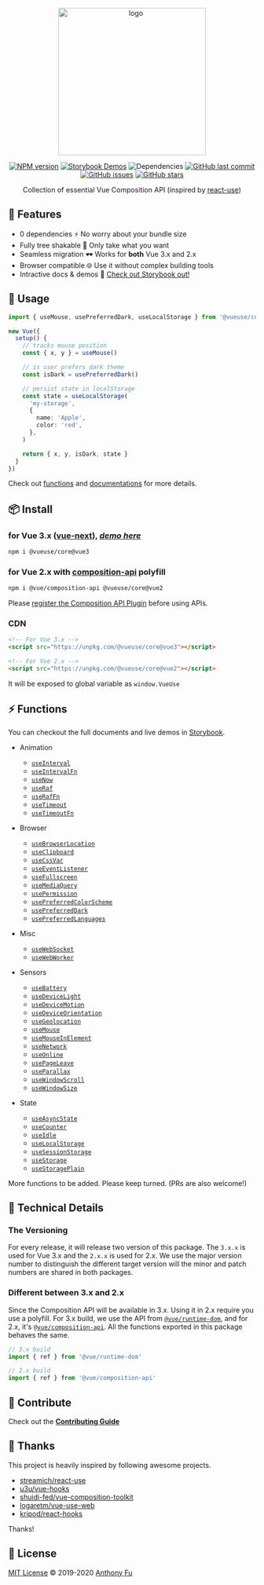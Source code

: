 <p align="center">
<img src="https://raw.githubusercontent.com/antfu/vueuse/master/resources/logo-vertical.png" alt="logo" width="300"/>
</p>

<p align="center">
<a href="https://www.npmjs.com/package/@vueuse/core" target="__blank"><img src="https://img.shields.io/npm/v/@vueuse/core?color=a1b858" alt="NPM version" /></a>
<a href="https://vueuse.netlify.com" target="__blank"><img src="https://img.shields.io/static/v1?label=storybook&message=demos&color=63ba83" alt="Storybook Demos" /></a>
<img alt="Dependencies" src="https://img.shields.io/david/antfu/vueuse?color=35495e"/>
<a href="https://github.com/antfu/vueuse" target="__blank"><img src="https://img.shields.io/github/last-commit/antfu/vueuse.svg?color=a38eed" alt="GitHub last commit" /></a>
<a href="https://github.com/antfu/vueuse/issues" target="__blank"><img src="https://img.shields.io/github/issues/antfu/vueuse.svg?color=c977be" alt="GitHub issues" /></a>
<a href="https://github.com/antfu/vueuse" target="__blank"><img alt="GitHub stars" src="https://img.shields.io/github/stars/antfu/vueuse?style=social"></a>
</p>


<p align="center">
Collection of essential Vue Composition API (inspired by <a href='https://github.com/streamich/react-use' target='__blank'>react-use</a>)
</p>


## 🚀 Features

- 0 dependencies ⚡ No worry about your bundle size
- Fully tree shakable 🌴 Only take what you want
- Seamless migration 🕶 Works for **both** Vue 3.x and 2.x
- Browser compatible 🌐 Use it without complex building tools
- Intractive docs & demos 🎪 [Check out Storybook out!](https://vueuse.netlify.com)

## 🦄 Usage

```ts
import { useMouse, usePreferredDark, useLocalStorage } from '@vueuse/core'

new Vue({
  setup() {
    // tracks mouse position
    const { x, y } = useMouse()

    // is user prefers dark theme
    const isDark = usePreferredDark()

    // persist state in localStorage
    const state = useLocalStorage(
      'my-storage', 
      {
        name: 'Apple',
        color: 'red',
      },
    )

    return { x, y, isDark, state }
  }
})
```

Check out [functions](#-functions) and [documentations](https://vueuse.netlify.com/) for more details.

## 📦 Install

### for Vue 3.x ([vue-next](https://github.com/vuejs/vue-next)), [*demo here*](https://vueuse-next-example.netlify.com/)

```bash
npm i @vueuse/core@vue3
```

### for Vue 2.x with [composition-api](https://github.com/vuejs/composition-api) polyfill

```bash
npm i @vue/composition-api @vueuse/core@vue2
```

Please [register the Composition API Plugin](https://github.com/vuejs/composition-api#usage) before using APIs.

### CDN

```html
<!-- For Vue 3.x -->
<script src="https://unpkg.com/@vueuse/core@vue3"></script> 

<!-- For Vue 2.x -->
<script src="https://unpkg.com/@vueuse/core@vue2"></script>
```

It will be exposed to global variable as `window.VueUse`


## ⚡ Functions

You can checkout the full documents and live demos in [Storybook](https://vueuse.netlify.com/).

<!--GENEARTED LIST, DO NOT MODIFY MANUALLY-->
<!--FUNCTIONS_LIST_STARTS-->

- Animation
  - [`useInterval`](https://vueuse.netlify.com/?path=/story/animation--useinterval)
  - [`useIntervalFn`](https://vueuse.netlify.com/?path=/story/animation--useintervalfn)
  - [`useNow`](https://vueuse.netlify.com/?path=/story/animation--usenow)
  - [`useRaf`](https://vueuse.netlify.com/?path=/story/animation--useraf)
  - [`useRafFn`](https://vueuse.netlify.com/?path=/story/animation--useraffn)
  - [`useTimeout`](https://vueuse.netlify.com/?path=/story/animation--usetimeout)
  - [`useTimeoutFn`](https://vueuse.netlify.com/?path=/story/animation--usetimeoutfn)

- Browser
  - [`useBrowserLocation`](https://vueuse.netlify.com/?path=/story/browser--usebrowserlocation)
  - [`useClipboard`](https://vueuse.netlify.com/?path=/story/browser--useclipboard)
  - [`useCssVar`](https://vueuse.netlify.com/?path=/story/browser--usecssvar)
  - [`useEventListener`](https://vueuse.netlify.com/?path=/story/browser--useeventlistener)
  - [`useFullscreen`](https://vueuse.netlify.com/?path=/story/browser--usefullscreen)
  - [`useMediaQuery`](https://vueuse.netlify.com/?path=/story/browser--usemediaquery)
  - [`usePermission`](https://vueuse.netlify.com/?path=/story/browser--usepermission)
  - [`usePreferredColorScheme`](https://vueuse.netlify.com/?path=/story/browser--usepreferredcolorscheme)
  - [`usePreferredDark`](https://vueuse.netlify.com/?path=/story/browser--usepreferreddark)
  - [`usePreferredLanguages`](https://vueuse.netlify.com/?path=/story/browser--usepreferredlanguages)

- Misc
  - [`useWebSocket`](https://vueuse.netlify.com/?path=/story/misc--usewebsocket)
  - [`useWebWorker`](https://vueuse.netlify.com/?path=/story/misc--usewebworker)

- Sensors
  - [`useBattery`](https://vueuse.netlify.com/?path=/story/sensors--usebattery)
  - [`useDeviceLight`](https://vueuse.netlify.com/?path=/story/sensors--usedevicelight)
  - [`useDeviceMotion`](https://vueuse.netlify.com/?path=/story/sensors--usedevicemotion)
  - [`useDeviceOrientation`](https://vueuse.netlify.com/?path=/story/sensors--usedeviceorientation)
  - [`useGeolocation`](https://vueuse.netlify.com/?path=/story/sensors--usegeolocation)
  - [`useMouse`](https://vueuse.netlify.com/?path=/story/sensors--usemouse)
  - [`useMouseInElement`](https://vueuse.netlify.com/?path=/story/sensors--usemouseinelement)
  - [`useNetwork`](https://vueuse.netlify.com/?path=/story/sensors--usenetwork)
  - [`useOnline`](https://vueuse.netlify.com/?path=/story/sensors--useonline)
  - [`usePageLeave`](https://vueuse.netlify.com/?path=/story/sensors--usepageleave)
  - [`useParallax`](https://vueuse.netlify.com/?path=/story/sensors--useparallax)
  - [`useWindowScroll`](https://vueuse.netlify.com/?path=/story/sensors--usewindowscroll)
  - [`useWindowSize`](https://vueuse.netlify.com/?path=/story/sensors--usewindowsize)

- State
  - [`useAsyncState`](https://vueuse.netlify.com/?path=/story/state--useasyncstate)
  - [`useCounter`](https://vueuse.netlify.com/?path=/story/state--usecounter)
  - [`useIdle`](https://vueuse.netlify.com/?path=/story/state--useidle)
  - [`useLocalStorage`](https://vueuse.netlify.com/?path=/story/state--uselocalstorage)
  - [`useSessionStorage`](https://vueuse.netlify.com/?path=/story/state--usesessionstorage)
  - [`useStorage`](https://vueuse.netlify.com/?path=/story/state--usestorage)
  - [`useStoragePlain`](https://vueuse.netlify.com/?path=/story/state--usestorageplain)

<!--FUNCTIONS_LIST_ENDS-->

More functions to be added. Please keep turned. (PRs are also welcome!)


## 🔬 Technical Details

### The Versioning

For every release, it will release two version of this package. The `3.x.x` is used for Vue 3.x and the `2.x.x` is used for 2.x. We use the major version number to distinguish the different target version will the minor and patch numbers are shared in both packages.

### Different between 3.x and 2.x

Since the Composition API will be available in 3.x. Using it in 2.x require you use a polyfill. For 3.x build, we use the API from [`@vue/runtime-dom`](https://www.npmjs.com/package/@vue/runtime-dom), and for 2.x, it's [`@vue/composition-api`](https://www.npmjs.com/package/@vue/composition-api). All the functions exported in this package behaves the same.

```js
// 3.x build
import { ref } from '@vue/runtime-dom'

// 2.x build
import { ref } from '@vue/composition-api'
```

## 🧱 Contribute

Check out the [**Contributing Guide**](https://vueuse.netlify.com/?path=/story/docs--contributing)


## 🌸 Thanks

This project is heavily inspired by following awesome projects.

- [streamich/react-use](https://github.com/streamich/react-use)
- [u3u/vue-hooks](https://github.com/u3u/vue-hooks)
- [shuidi-fed/vue-composition-toolkit](https://github.com/shuidi-fed/vue-composition-toolkit)
- [logaretm/vue-use-web](https://github.com/logaretm/vue-use-web)
- [kripod/react-hooks](https://github.com/kripod/react-hooks)

Thanks!


## 📄 License

[MIT License](https://github.com/antfu/vueuse/blob/master/LICENSE) © 2019-2020 [Anthony Fu](https://github.com/antfu)
